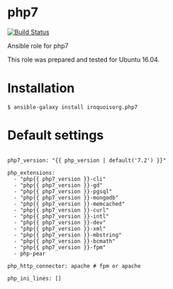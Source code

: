 # php7

[![Build Status](https://travis-ci.com/iroquoisorg/ansible-role-php7.svg?branch=master)](https://travis-ci.com/iroquoisorg/ansible-role-memcached)

Ansible role for php7

This role was prepared and tested for Ubuntu 16.04.

# Installation

`$ ansible-galaxy install iroquoisorg.php7`

# Default settings

```

php7_version: "{{ php_version | default('7.2') }}"

php_extensions:
  - "php{{ php7_version }}-cli"
  - "php{{ php7_version }}-gd"
  - "php{{ php7_version }}-pgsql"
  - "php{{ php7_version }}-mongodb"
  - "php{{ php7_version }}-memcached"
  - "php{{ php7_version }}-curl"
  - "php{{ php7_version }}-intl"
  - "php{{ php7_version }}-dev"
  - "php{{ php7_version }}-xml"
  - "php{{ php7_version }}-mbstring"
  - "php{{ php7_version }}-bcmath"
  - "php{{ php7_version }}-fpm"
  - php-pear

php_http_connector: apache # fpm or apache

php_ini_lines: []

```
